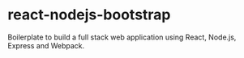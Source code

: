 # react-nodejs-bootstrap
Boilerplate to build a full stack web application using React, Node.js, Express and Webpack.
